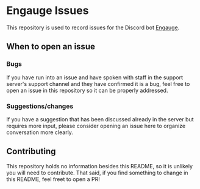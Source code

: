 # Engauge Issues

This repository is used to record issues for the Discord bot [Engauge](https://engau.ge).

## When to open an issue

### Bugs

If you have run into an issue and have spoken with staff in the support server's support channel
and they have confirmed it is a bug, feel free to open an issue in this repository so it can be
properly addressed.

### Suggestions/changes

If you have a suggestion that has been discussed already in the server but requires more input,
please consider opening an issue here to organize conversation more clearly.

## Contributing

This repository holds no information besides this README, so it is unlikely you will need
to contribute. That said, if you find something to change in this README, feel freet to open a PR!
